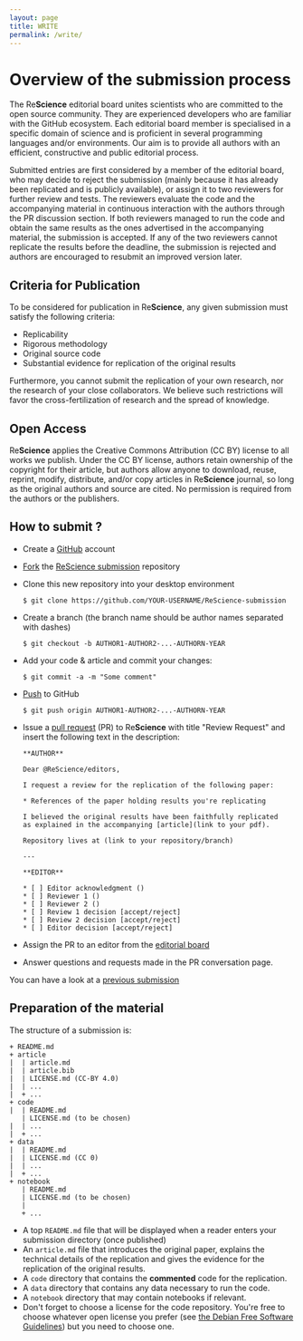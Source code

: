 ```yaml
---
layout: page
title: WRITE
permalink: /write/
---
```


# Overview of the submission process

The Re**Science** editorial board unites scientists who are committed to the
open source community. They are experienced developers who are
familiar with the GitHub ecosystem. Each editorial board member is specialised
in a specific domain of science and is proficient in several programming
languages and/or environments. Our aim is to provide all authors with an
efficient, constructive and public editorial process.

Submitted entries are first considered by a member of the editorial board, who
may decide to reject the submission (mainly because it has already been
replicated and is publicly available), or assign it to two reviewers for
further review and tests. The reviewers evaluate the code and the accompanying
material in continuous interaction with the authors through the PR discussion
section. If both reviewers managed to run the code and obtain the same results
as the ones advertised in the accompanying material, the submission is
accepted. If any of the two reviewers cannot replicate the results before the
deadline, the submission is rejected and authors are encouraged to resubmit an
improved version later.

## Criteria for Publication

To be considered for publication in Re**Science**, any given submission must
satisfy the following criteria:

* Replicability
* Rigorous methodology
* Original source code
* Substantial evidence for replication of the original results

Furthermore, you cannot submit the replication of your own research, nor the
research of your close collaborators. We believe such restrictions will favor
the cross-fertilization of research and the spread of knowledge.


## Open Access

Re**Science** applies the Creative Commons Attribution (CC BY) license to all
works we publish. Under the CC BY license, authors retain ownership of the
copyright for their article, but authors allow anyone to download, reuse,
reprint, modify, distribute, and/or copy articles in Re**Science** journal, so
long as the original authors and source are cited. No permission is required
from the authors or the publishers.



## How to submit ?

* Create a [GitHub](https://github.com) account
* [Fork](https://github.com/ReScience/ReScience-submission/fork) the
  [ReScience submission](https://github.com/ReScience/ReScience-submission)
  repository
* Clone this new repository into your desktop environment

  ```
  $ git clone https://github.com/YOUR-USERNAME/ReScience-submission
  ```
* Create a branch (the branch name should be author names separated with dashes)

  ```
  $ git checkout -b AUTHOR1-AUTHOR2-...-AUTHORN-YEAR
  ```
* Add your code & article and commit your changes:

  ```
  $ git commit -a -m "Some comment"
  ```
* [Push](https://help.github.com/articles/pushing-to-a-remote/) to GitHub

  ```
  $ git push origin AUTHOR1-AUTHOR2-...-AUTHORN-YEAR
  ```
* Issue a
  [pull request](https://help.github.com/articles/using-pull-requests/) (PR)
  to Re**Science** with title "Review Request" and insert the following text
  in the description:

  ~~~
  **AUTHOR**

  Dear @ReScience/editors,

  I request a review for the replication of the following paper:

  * References of the paper holding results you're replicating

  I believed the original results have been faithfully replicated
  as explained in the accompanying [article](link to your pdf).
  
  Repository lives at (link to your repository/branch)
  
  ---
  
  **EDITOR**

  * [ ] Editor acknowledgment ()
  * [ ] Reviewer 1 ()
  * [ ] Reviewer 2 ()
  * [ ] Review 1 decision [accept/reject]
  * [ ] Review 2 decision [accept/reject]
  * [ ] Editor decision [accept/reject]
  ~~~

* Assign the PR to an editor from the
  [editorial board](https://github.com/ReScience/ReScience/wiki/Editorial-Board)
* Answer questions and requests made in the PR conversation page.

You can have a look at a [previous submission](https://github.com/ReScience/ReScience-submission/pull/3)


## Preparation of the material

The structure of a submission is:

~~~
+ README.md
+ article
|  | article.md
|  | article.bib
|  | LICENSE.md (CC-BY 4.0)
|  | ...
|  + ...
+ code
|  | README.md
   | LICENSE.md (to be chosen)
|  | ...
|  + ...
+ data
|  | README.md
|  | LICENSE.md (CC 0)
|  | ...
|  + ...
+ notebook
   | README.md
   | LICENSE.md (to be chosen)
   |
   + ...
~~~

* A top `README.md` file that will be displayed when a reader enters your submission directory (once published)
* An `article.md` file that introduces the original paper, explains the technical details of the replication and gives the evidence for the replication of the original results.
* A `code` directory that contains the **commented** code for the replication.
* A `data` directory that contains any data necessary to run the code.
* A `notebook` directory that may contain notebooks if relevant.
* Don't forget to choose a license for the code repository. You're free
  to choose whatever open license you prefer (see
  [the Debian Free Software Guidelines](https://www.debian.org/social_contract#guidelines))
  but you need to choose one.
